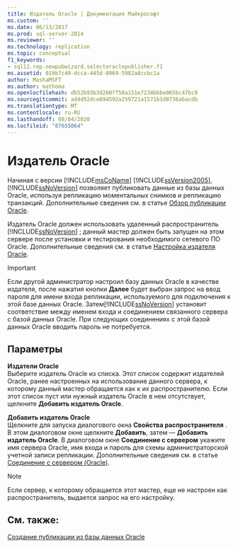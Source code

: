 ```yaml
---
title: Издатель Oracle | Документация Майкрософт
ms.custom: ''
ms.date: 06/13/2017
ms.prod: sql-server-2014
ms.reviewer: ''
ms.technology: replication
ms.topic: conceptual
f1_keywords:
- sql12.rep.newpubwizard.selectoraclepublisher.f1
ms.assetid: 019b7c49-dcca-445d-8969-5982a8ccbc1a
author: MashaMSFT
ms.author: mathoma
ms.openlocfilehash: db52b93b3d260ff58a151e7238bbbe065bc47bc0
ms.sourcegitcommit: ad4d92dce894592a259721a1571b1d8736abacdb
ms.translationtype: MT
ms.contentlocale: ru-RU
ms.lasthandoff: 08/04/2020
ms.locfileid: "87655064"
---
```

# <a name="oracle-publisher"></a>Издатель Oracle
  Начиная с версии [!INCLUDE[msCoName](../../includes/msconame-md.md)] [!INCLUDE[ssVersion2005](../../includes/ssversion2005-md.md)], [!INCLUDE[ssNoVersion](../../includes/ssnoversion-md.md)] позволяет публиковать данные из базы данных Oracle, используя репликацию моментальных снимков и репликацию транзакций. Дополнительные сведения см. в статье [Обзор публикации Oracle](non-sql/oracle-publishing-overview.md).  
  
 Издатель Oracle должен использовать удаленный распространитель [!INCLUDE[ssNoVersion](../../includes/ssnoversion-md.md)] ; данный мастер должен быть запущен на этом сервере после установки и тестирования необходимого сетевого ПО Oracle. Дополнительные сведения см. в статье [Настройка издателя Oracle](non-sql/configure-an-oracle-publisher.md).  
  
> [!IMPORTANT]  
>  Если другой администратор настроил базу данных Oracle в качестве издателя, после нажатия кнопки **Далее** будет выбран запрос на ввод пароля для имени входа репликации, используемого для подключения к этой базе данных Oracle. Затем[!INCLUDE[ssNoVersion](../../includes/ssnoversion-md.md)] установит соответствие между именем входа и соединением связанного сервера с базой данных Oracle. При следующих соединениях с этой базой данных Oracle вводить пароль не потребуется.  
  
## <a name="options"></a>Параметры  
 **Издатели Oracle**  
 Выберите издатель Oracle из списка. Этот список содержит издателей Oracle, ранее настроенных на использование данного сервера, к которому данный мастер обращается как к их распространителю. Если этот список пуст или нужный издатель Oracle в нем отсутствует, щелкните **Добавить издатель Oracle**.  
  
 **Добавить издатель Oracle**  
 Щелкните для запуска диалогового окна **Свойства распространителя** . В этом диалоговом окне щелкните **Добавить**, затем — **Добавить издатель Oracle**. В диалоговом окне **Соединение с сервером** укажите имя сервера Oracle, имя входа и пароль для схемы администраторской учетной записи репликации. Дополнительные сведения см. в статье [Соединение с сервером (Oracle)](connect-to-server-oracle-login.md).  
  
> [!NOTE]  
>  Если сервер, к которому обращается этот мастер, еще не настроен как распространитель, выдается запрос на его настройку.  
  
## <a name="see-also"></a>См. также:  
 [Создание публикации из базы данных Oracle](publish/create-a-publication-from-an-oracle-database.md)   

  
  
